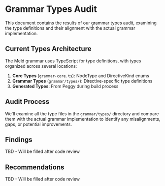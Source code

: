 # Grammar Types Audit

This document contains the results of our grammar types audit, examining the type definitions and their alignment with the actual grammar implementation.

## Current Types Architecture

The Meld grammar uses TypeScript for type definitions, with types organized across several locations:

1. **Core Types** (`grammar-core.ts`): NodeType and DirectiveKind enums
2. **Grammar Types** (`grammar/types/`): Directive-specific type definitions
3. **Generated Types**: From Peggy during build process

## Audit Process

We'll examine all the type files in the `grammar/types/` directory and compare them with the actual grammar implementation to identify any misalignments, gaps, or potential improvements.

## Findings

TBD - Will be filled after code review

## Recommendations

TBD - Will be filled after code review